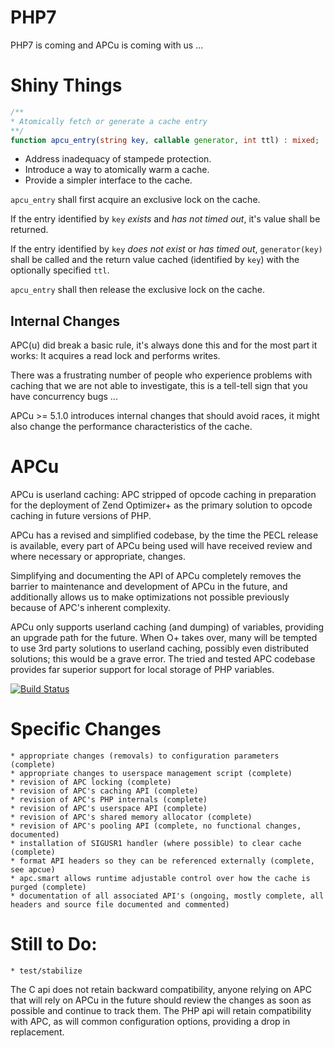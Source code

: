 PHP7
===

PHP7 is coming and APCu is coming with us ... 

Shiny Things
===========

```php
/**
* Atomically fetch or generate a cache entry
**/
function apcu_entry(string key, callable generator, int ttl) : mixed;
```

  * Address inadequacy of stampede protection. 
  * Introduce a way to atomically warm a cache.
  * Provide a simpler interface to the cache.

```apcu_entry``` shall first acquire an exclusive lock on the cache.

If the entry identified by ```key``` *exists* and *has not timed out*, it's value shall be returned.

If the entry identified by ```key``` *does not exist* or *has timed out*, ```generator(key)``` shall 
be called and the return value cached (identified by ```key```) with the optionally specified ```ttl```.

```apcu_entry``` shall then release the exclusive lock on the cache.

Internal Changes
--------------

APC(u) did break a basic rule, it's always done this and for the most part it works: It acquires a read lock and performs writes.

There was a frustrating number of people who experience problems with caching that we are not able to investigate, this is a tell-tell sign that you have concurrency bugs ...

APCu >= 5.1.0 introduces internal changes that should avoid races, it might also change the performance characteristics of the cache.

APCu
====

APCu is userland caching: APC stripped of opcode caching in preparation for the deployment of Zend Optimizer+ as the primary solution to opcode caching in future versions of PHP.

APCu has a revised and simplified codebase, by the time the PECL release is available, every part of APCu being used will have received review and where necessary or appropriate, changes.

Simplifying and documenting the API of APCu completely removes the barrier to maintenance and development of APCu in the future, and additionally allows us to make optimizations not possible previously because of APC's inherent complexity.

APCu only supports userland caching (and dumping) of variables, providing an upgrade path for the future. When O+ takes over, many will be tempted to use 3rd party solutions to userland caching, possibly even distributed solutions; this would be a grave error. The tried and tested APC codebase provides far superior support for local storage of PHP variables.

[![Build Status](https://travis-ci.org/krakjoe/apcu.svg?branch=seven)](https://travis-ci.org/krakjoe/apcu)

Specific Changes
================

    * appropriate changes (removals) to configuration parameters (complete)
    * appropriate changes to userspace management script (complete)
	* revision of APC locking (complete)
    * revision of APC's caching API (complete)
    * revision of APC's PHP internals (complete)
    * revision of APC's userspace API (complete)
    * revision of APC's shared memory allocator (complete)
    * revision of APC's pooling API (complete, no functional changes, documented)
    * installation of SIGUSR1 handler (where possible) to clear cache (complete)
    * format API headers so they can be referenced externally (complete, see apcue)
    * apc.smart allows runtime adjustable control over how the cache is purged (complete)
    * documentation of all associated API's (ongoing, mostly complete, all headers and source file documented and commented)

Still to Do:
============

	* test/stabilize

The C api does not retain backward compatibility, anyone relying on APC that will rely on APCu in the future should review the changes as soon as possible and continue to track them.
The PHP api will retain compatibility with APC, as will common configuration options, providing a drop in replacement.
